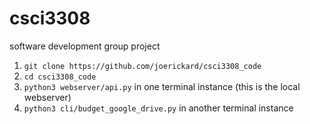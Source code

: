 # csci3308
software development group project

1. `git clone https://github.com/joerickard/csci3308_code`
2. `cd csci3308_code`
2. `python3 webserver/api.py` in one terminal instance (this is the local webserver)
3. `python3 cli/budget_google_drive.py`  in another terminal instance


